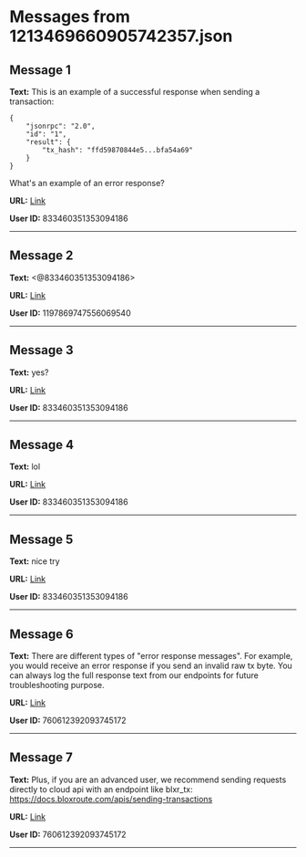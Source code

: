 # Messages from 1213469660905742357.json

## Message 1

**Text:** This is an example of a successful response when sending a transaction:

```
{
    "jsonrpc": "2.0", 
    "id": "1", 
    "result": {
        "tx_hash": "ffd59870844e5...bfa54a69"
    }
}    
```

What's an example of an error response?

**URL:** [Link](https://discord.com/channels/638409433860407300/638409433860407302/1213469660905742357)

**User ID:** 833460351353094186

---

## Message 2

**Text:** <@833460351353094186>

**URL:** [Link](https://discord.com/channels/638409433860407300/1213469660905742357/1213470156362223636)

**User ID:** 1197869747556069540

---

## Message 3

**Text:** yes?

**URL:** [Link](https://discord.com/channels/638409433860407300/1213469660905742357/1213470199404044288)

**User ID:** 833460351353094186

---

## Message 4

**Text:** lol

**URL:** [Link](https://discord.com/channels/638409433860407300/1213469660905742357/1213472834442100736)

**User ID:** 833460351353094186

---

## Message 5

**Text:** nice try

**URL:** [Link](https://discord.com/channels/638409433860407300/1213469660905742357/1213472840582438912)

**User ID:** 833460351353094186

---

## Message 6

**Text:** There are different types of "error response messages".
For example, you would receive an error response if you send an invalid raw tx byte. You can always log the full response text from our endpoints for future troubleshooting purpose.

**URL:** [Link](https://discord.com/channels/638409433860407300/1213469660905742357/1213633615284535398)

**User ID:** 760612392093745172

---

## Message 7

**Text:** Plus, if you are an advanced user, we recommend sending requests directly to cloud api with an endpoint like blxr_tx: https://docs.bloxroute.com/apis/sending-transactions

**URL:** [Link](https://discord.com/channels/638409433860407300/638409433860407302/1214300149094809610)

**User ID:** 760612392093745172

---

